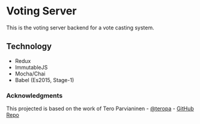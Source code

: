 # Voting Server
This is the voting server backend for a vote casting system.

## Technology
* Redux
* ImmutableJS
* Mocha/Chai
* Babel (Es2015, Stage-1)

### Acknowledgments
This projected is based on the work of Tero Parvianinen - [@teropa](https://twitter.com/teropa) - [GitHub Repo](https://github.com/teropa/redux-voting-server)